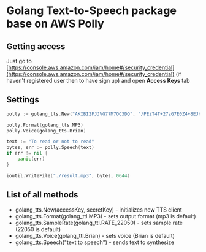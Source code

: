 # Golang Text-to-Speech package base on AWS Polly

## Getting access

Just go to [https://console.aws.amazon.com/iam/home#/security_credential](https://console.aws.amazon.com/iam/home#/security_credential) (if haven't registered user then to have sign up) and open **Access Keys** tab

## Settings

```go
polly := golang_tts.New("AKIBI2FJJVG77M7OC3DQ", "/PEiT4T+27zG7E0Z4+8EJHASn92Au7JWMNrGwR8Z")

polly.Format(golang_tts.MP3)
polly.Voice(golang_tts.Brian)

text := "To read or not to read"
bytes, err := polly.Speech(text)
if err != nil {
    panic(err)
}

ioutil.WriteFile("./result.mp3", bytes, 0644)
```

## List of all methods

* golang_tts.New(accessKey, secretKey) - initializes new TTS client
* golang_tts.Format(golang_ttl.MP3) - sets output format (mp3 is default)
* golang_tts.SampleRate(golang_ttl.RATE_22050) - sets sample rate (22050 is default)
* golang_tts.Voice(golang_ttl.Brian) - sets voice (Brian is default)
* golang_tts.Speech("text to speech") - sends text to synthesize
